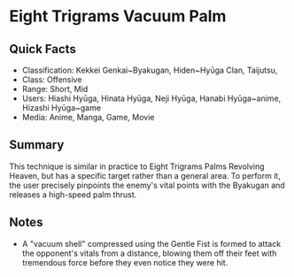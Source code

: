 # Eight Trigrams Vacuum Palm

## Quick Facts
- Classification: Kekkei Genkai~Byakugan, Hiden~Hyūga Clan, Taijutsu,
- Class: Offensive
- Range: Short, Mid
- Users: Hiashi Hyūga, Hinata Hyūga, Neji Hyūga, Hanabi Hyūga~anime, Hizashi Hyūga~game
- Media: Anime, Manga, Game, Movie

## Summary
This technique is similar in practice to Eight Trigrams Palms Revolving Heaven, but has a specific target rather than a general area. To perform it, the user precisely pinpoints the enemy's vital points with the Byakugan and releases a high-speed palm thrust.

## Notes
- A "vacuum shell" compressed using the Gentle Fist is formed to attack the opponent's vitals from a distance, blowing them off their feet with tremendous force before they even notice they were hit.
